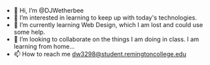 - 👋 Hi, I’m @DJWetherbee
- 👀 I’m interested in learning to keep up with today's technologies.
- 🌱 I’m currently learning Web Design, which I am lost and could use some help.
- 💞️ I’m looking to collaborate on the things I am doing in class. I am learning from home...
- 📫 How to reach me dw3298@student.remingtoncollege.edu

<!---
DJWetherbee/DJWetherbee is a ✨ special ✨ repository because its `README.md` (this file) appears on your GitHub profile.
You can click the Preview link to take a look at your changes.
--->
